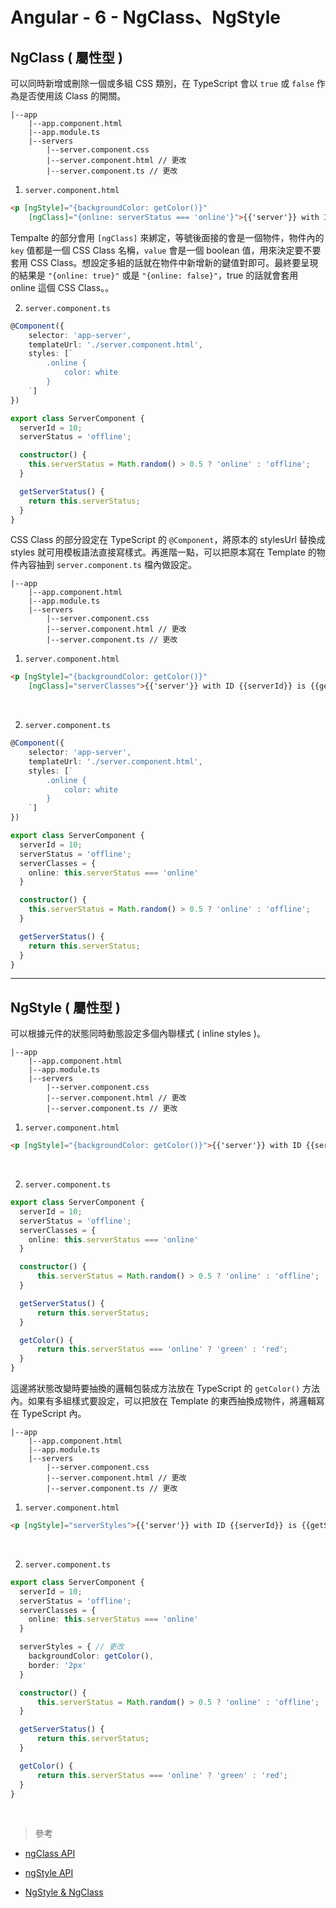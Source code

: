 # Angular - 6 - NgClass、NgStyle
## NgClass ( 屬性型 )
可以同時新增或刪除一個或多組 CSS 類別，在 TypeScript 會以 `true` 或 `false` 作為是否使用該 Class 的開關。

```
|--app
    |--app.component.html
    |--app.module.ts 
    |--servers
        |--server.component.css
        |--server.component.html // 更改
        |--server.component.ts // 更改
```

1. `server.component.html`
```html
<p [ngStyle]="{backgroundColor: getColor()}"
    [ngClass]="{online: serverStatus === 'online'}">{{'server'}} with ID {{serverId}} is {{getServerStatus()}}</p>
```
Tempalte 的部分會用 `[ngClass]` 來綁定，等號後面接的會是一個物件，物件內的 `key` 值都是一個 CSS Class 名稱，`value` 會是一個 boolean 值，用來決定要不要套用 CSS Class。想設定多組的話就在物件中新增新的鍵值對即可。最終要呈現的結果是 `"{online: true}"` 或是 `"{online: false}"`，true 的話就會套用 online 這個 CSS Class。。
<br/>

2. `server.component.ts`
```ts
@Component({
    selector: 'app-server',
    templateUrl: './server.component.html',
    styles: [`
        .online {
            color: white
        }
    `]
})

export class ServerComponent {
  serverId = 10;
  serverStatus = 'offline';

  constructor() {
    this.serverStatus = Math.random() > 0.5 ? 'online' : 'offline';
  }

  getServerStatus() {
    return this.serverStatus;
  }
}
```
CSS Class 的部分設定在 TypeScript 的 `@Component`，將原本的 stylesUrl 替換成 styles 就可用模板語法直接寫樣式。再進階一點，可以把原本寫在 Template 的物件內容抽到 `server.component.ts` 檔內做設定。

```
|--app
    |--app.component.html
    |--app.module.ts 
    |--servers
        |--server.component.css
        |--server.component.html // 更改
        |--server.component.ts // 更改
```

1. `server.component.html`
```html
<p [ngStyle]="{backgroundColor: getColor()}"
    [ngClass]="serverClasses">{{'server'}} with ID {{serverId}} is {{getServerStatus()}}</p>
```
<br/>

2. `server.component.ts`
```ts
@Component({
    selector: 'app-server',
    templateUrl: './server.component.html',
    styles: [`
        .online {
            color: white
        }
    `]
})

export class ServerComponent {
  serverId = 10;
  serverStatus = 'offline';
  serverClasses = {
    online: this.serverStatus === 'online'
  }

  constructor() {
    this.serverStatus = Math.random() > 0.5 ? 'online' : 'offline';
  }

  getServerStatus() {
    return this.serverStatus;
  }
}
```

---

## NgStyle ( 屬性型 )
可以根據元件的狀態同時動態設定多個內聯樣式 ( inline styles )。

```
|--app
    |--app.component.html
    |--app.module.ts 
    |--servers
        |--server.component.css
        |--server.component.html // 更改
        |--server.component.ts // 更改
```

1. `server.component.html`
```html
<p [ngStyle]="{backgroundColor: getColor()}">{{'server'}} with ID {{serverId}} is {{getServerStatus()}}</p>
```
<br/>

2. `server.component.ts`
```ts
export class ServerComponent {
  serverId = 10;
  serverStatus = 'offline';
  serverClasses = {
    online: this.serverStatus === 'online'
  }

  constructor() {
      this.serverStatus = Math.random() > 0.5 ? 'online' : 'offline';
  }

  getServerStatus() {
      return this.serverStatus;
  }

  getColor() {
      return this.serverStatus === 'online' ? 'green' : 'red';
  }
}    
```
這邊將狀態改變時要抽換的邏輯包裝成方法放在 TypeScript 的 `getColor()` 方法內。如果有多組樣式要設定，可以把放在 Template 的東西抽換成物件，將邏輯寫在 TypeScript 內。

```
|--app
    |--app.component.html
    |--app.module.ts 
    |--servers
        |--server.component.css
        |--server.component.html // 更改
        |--server.component.ts // 更改
```

1. `server.component.html`
```html
<p [ngStyle]="serverStyles">{{'server'}} with ID {{serverId}} is {{getServerStatus()}}</p>
```
<br/>

2. `server.component.ts`
```ts
export class ServerComponent {
  serverId = 10;
  serverStatus = 'offline';
  serverClasses = {
    online: this.serverStatus === 'online'
  }

  serverStyles = { // 更改
    backgroundColor: getColor(),
    border: '2px'
  }

  constructor() {
      this.serverStatus = Math.random() > 0.5 ? 'online' : 'offline';
  }

  getServerStatus() {
      return this.serverStatus;
  }

  getColor() {
      return this.serverStatus === 'online' ? 'green' : 'red';
  }
}    
```
<br/>

> 參考
* [ngClass API](https://angular.tw/api/common/NgClass)

* [ngStyle API](https://angular.tw/api/common/NgStyle)

* [NgStyle & NgClass](https://medium.com/allen%E7%9A%84%E6%8A%80%E8%A1%93%E7%AD%86%E8%A8%98/angular-ngstyle-ngclass-2560019a2c6c)
